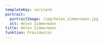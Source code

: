 ```yaml
---
templateKey: vorstand
portrait:
  portraitImage: /img/helen_zimmermann.jpg
  alt: Helen Zimmermann
title: Helen Zimmermann
funktion: Präsidentin
---
```

